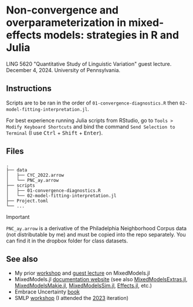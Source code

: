 # Non-convergence and overparameterization in mixed-effects models: strategies in R and Julia

LING 5620 "Quantitative Study of Linguistic Variation" guest lecture. December 4, 2024. University of Pennsylvania.

## Instructions

Scripts are to be ran in the order of `01-convergence-diagnostics.R` then `02-model-fitting-interpretation.jl`.

For best experience running Julia scripts from RStudio, go to `Tools > Modify Keyboard Shortcuts` and bind the command `Send Selection to Terminal` (I use <kbd>Ctrl</kbd> + <kbd>Shift</kbd> + <kbd>Enter</kbd>).

## Files

```
.
├── data
│   ├── CYC_2022.arrow
│   └── PNC_ay.arrow
├── scripts
│   ├── 01-convergence-diagnostics.R
│   └── 02-model-fitting-interpretation.jl
├── Project.toml
└── ...
```

> [!IMPORTANT]  
> `PNC_ay.arrow` is a derivative of the Philadelphia Neighborhood Corpus data (not distributable by me) and must be copied into the repo separately. You can find it in the dropbox folder for class datasets.

## See also

- My prior [workshop](https://colab.research.google.com/drive/1eT-cb3_TAczLvs29_XpRH49oaySM4zW0?usp=sharing) and [guest lecture](https://github.com/yjunechoe/ling5620-julia-demo) on MixedModels.jl
- MixedModels.jl [documentation website](https://juliastats.org/MixedModels.jl/stable/) (see also [MixedModelsExtras.jl](https://palday.github.io/MixedModelsExtras.jl/stable/), [MixedModelsMakie.jl](https://palday.github.io/MixedModelsMakie.jl/stable/), [MixedModelsSim.jl](https://repsychling.github.io/MixedModelsSim.jl/stable/), [Effects.jl](https://beacon-biosignals.github.io/Effects.jl/stable/), etc.)
- Embrace Uncertainty [book](https://embraceuncertaintybook.com/)
- SMLP [workshop](https://repsychling.github.io/SMLP2024/) (I attended the [2023](https://repsychling.github.io/SMLP2023/) iteration)
